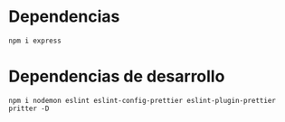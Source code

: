 # Dependencias
``` npm i express ```

# Dependencias de desarrollo
``` npm i nodemon eslint eslint-config-prettier eslint-plugin-prettier pritter -D ```